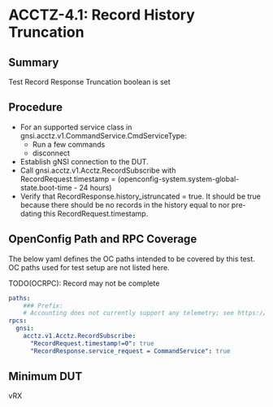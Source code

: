 # ACCTZ-4.1: Record History Truncation

## Summary
Test Record Response Truncation boolean is set

## Procedure
- For an supported service class in gnsi.acctz.v1.CommandService.CmdServiceType:
	- Run a few commands
	- disconnect
- Establish gNSI connection to the DUT.
- Call gnsi.acctz.v1.Acctz.RecordSubscribe with RecordRequest.timestamp = (openconfig-system.system-global-state.boot-time - 24 hours)
- Verify that RecordResponse.history_istruncated = true.  It should be true because there should be no records in the history equal to nor pre-dating this RecordRequest.timestamp.

## OpenConfig Path and RPC Coverage

The below yaml defines the OC paths intended to be covered by this test.  OC paths used for test setup are not listed here.

TODO(OCRPC): Record may not be complete

```yaml
paths:
    ### Prefix:
    # Accounting does not currently support any telemetry; see https://github.com/openconfig/gnsi/issues/97 where it might become /system/aaa/acctz/XXX
rpcs:
  gnsi:
    acctz.v1.Acctz.RecordSubscribe:
      "RecordRequest.timestamp!=0": true
      "RecordResponse.service_request = CommandService": true
```

## Minimum DUT
vRX
